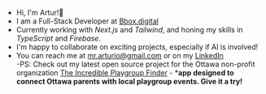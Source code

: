 - Hi, I'm Artur!👋
- I am a Full-Stack Developer at [Bbox.digital](https://www.bbox.digital/)
- Currently working with *Next.js* and *Tailwind*, and honing my skills in *TypeScript* and *Firebase*.
- I'm happy to collaborate on exciting projects, especially if AI is involved!
- You can reach me at [mr.arturio@gmail.com](mr.arturio@gmail.com) or on my [LinkedIn](https://www.linkedin.com/in/arturtereshchenko/) <br>
  -PS: Check out my latest open source project for the Ottawa non-profit organization [The Incredible Playgroup Finder](https://www.incredibleplaygroupfinder.ca/) - ***app designed to connect Ottawa parents with local playgroup events. Give it a try!**<br>

<!--
**mr-Arturio/mr-Arturio** is a ✨ _special_ ✨ repository because its `README.md` (this file) appears on your GitHub profile.

Here are some ideas to get you started:

- 🔭 I’m currently working on ...
- 🌱 I’m currently learning ...
- 👯 I’m looking to collaborate on ...
- 🤔 I’m looking for help with ...
- 💬 Ask me about ...
- 📫 How to reach me: ...
- 😄 Pronouns: ...
- ⚡ Fun fact: ...
-->
